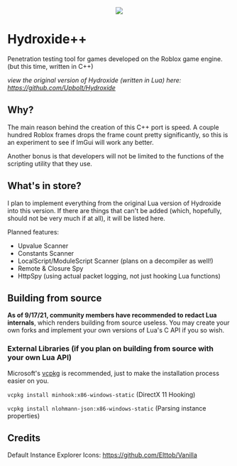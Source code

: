 <p align="center">
  <img src="https://cdn.discordapp.com/attachments/633472429917995038/722143730500501534/Hydroxide_Logo.png"/>
</p>

# Hydroxide++
Penetration testing tool for games developed on the Roblox game engine. (but this time, written in C++)

*view the original version of Hydroxide (written in Lua) here: https://github.com/Upbolt/Hydroxide*

## Why?
The main reason behind the creation of this C++ port is speed. A couple hundred Roblox frames drops the frame count pretty significantly, so this is an experiment to see if ImGui will work any better.

Another bonus is that developers will not be limited to the functions of the scripting utility that they use.

## What's in store?
I plan to implement everything from the original Lua version of Hydroxide into this version. If there are things that can't be added (which, hopefully, should not be very much if at all), it will be listed here.

Planned features:
- Upvalue Scanner
- Constants Scanner
- LocalScript/ModuleScript Scanner (plans on a decompiler as well!)
- Remote & Closure Spy
- HttpSpy (using actual packet logging, not just hooking Lua functions)

## Building from source
**As of 9/17/21, community members have recommended to redact Lua internals**, which renders building from source useless. You may create your own forks and implement your own versions of Lua's C API if you so wish. 

### External Libraries (if you plan on building from source with your own Lua API)
Microsoft's [vcpkg](https://github.com/microsoft/vcpkg) is recommended, just to make the installation process easier on you. 

`vcpkg install minhook:x86-windows-static` (DirectX 11 Hooking)

`vcpkg install nlohmann-json:x86-windows-static` (Parsing instance properties)


## Credits
Default Instance Explorer Icons: https://github.com/Elttob/Vanilla
